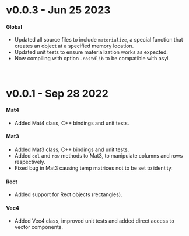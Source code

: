 # v0.0.3 - Jun 25 2023

#### Global
- Updated all source files to include `materialize`, a special function that creates an object at a specified memory location.
- Updated unit tests to ensure materialization works as expected.
- Now compiling with option `-nostdlib` to be compatible with asyl.

<br/>

# v0.0.1 - Sep 28 2022

#### Mat4
- Added Mat4 class, C++ bindings and unit tests.

#### Mat3
- Added Mat3 class, C++ bindings and unit tests.
- Added `col` and `row` methods to Mat3, to manipulate columns and rows respectively.
- Fixed bug in Mat3 causing temp matrices not to be set to identity.

#### Rect
- Added support for Rect objects (rectangles).

#### Vec4
- Added Vec4 class, improved unit tests and added direct access to vector components.
